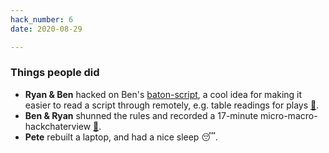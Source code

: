 ```yaml
---
hack_number: 6
date: 2020-08-29

---
```

### Things people did
- **Ryan & Ben** hacked on Ben's [baton-script](https://github.com/remotehack/baton-script), a cool idea for making it easier to read a script through remotely, e.g. table readings for plays [🎵][ep18].
- **Ben & Ryan** shunned the rules and recorded a 17-minute micro-macro-hackchaterview [🎵][ep19].
- **Pete** rebuilt a laptop, and had a nice sleep 😴.

[ep18]: https://remotehack.space/live/audio/episode-18.m4a
[ep19]: https://remotehack.space/live/audio/episode-19.m4a
